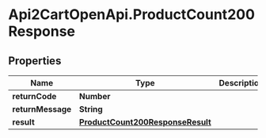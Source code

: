 # Api2CartOpenApi.ProductCount200Response

## Properties

Name | Type | Description | Notes
------------ | ------------- | ------------- | -------------
**returnCode** | **Number** |  | [optional] 
**returnMessage** | **String** |  | [optional] 
**result** | [**ProductCount200ResponseResult**](ProductCount200ResponseResult.md) |  | [optional] 


